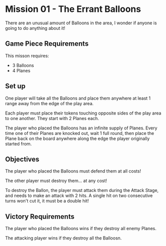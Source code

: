 # Mission 01 - The Errant Balloons

There are an unusual amount of Balloons in the area, I wonder if anyone is going to do anything about it!

## Game Piece Requirements

This misson requires:

- 3 Balloons
- 4 Planes

## Set up

One player will take all the Balloons and place them anywhere at least 1 range away from the edge of the play area.

Each player must place their tokens touching opposite sides of the play area to one another.
They start with 2 Planes each.

The player who placed the Balloons has an infinite supply of Planes. Every time one of their Planes are knocked out, wait 1 full round, then place the Plane back on the board anywhere along the edge the player originally started from.

## Objectives

The player who placed the Balloons must defend them at all costs!

The other player must destroy them... at any cost!

To destroy the Ballon, the player must attack them during the Attack Stage, and needs to make an attack with 2 hits.
A single hit on two consecutive turns won't cut it, it must be a double hit!

## Victory Requirements

The player who placed the Balloons wins if they destroy all enemy Planes.

The attacking player wins if they destroy all the Balloosn.
